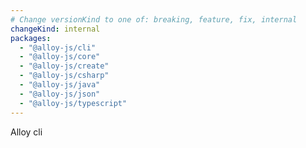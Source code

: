 ```yaml
---
# Change versionKind to one of: breaking, feature, fix, internal
changeKind: internal
packages:
  - "@alloy-js/cli"
  - "@alloy-js/core"
  - "@alloy-js/create"
  - "@alloy-js/csharp"
  - "@alloy-js/java"
  - "@alloy-js/json"
  - "@alloy-js/typescript"
---
```


Alloy cli
